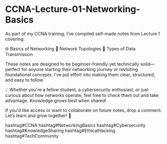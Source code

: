 # CCNA-Lecture-01-Networking-Basics

As part of my CCNA training, I’ve compiled self-made notes from Lecture 1 covering:

🌐 Basics of Networking 
🔗 Network Topologies 
📡 Types of Data Transmission 

These notes are designed to be beginner-friendly yet technically solid—perfect for anyone starting their networking journey or revisiting foundational concepts. I’ve put effort into making them clear, structured, and easy to follow.

💡 Whether you're a fellow student, a cybersecurity enthusiast, or just curious about how networks operate, feel free to check them out and take advantage. Knowledge grows best when shared!

If you'd like access or want to collaborate on future notes, drop a comment. Let’s learn and grow together! 🚀

hashtag#CCNA hashtag#NetworkingBasics hashtag#Cybersecurity hashtag#KnowledgeSharing hashtag#EthicalHacking hashtag#TechCommunity
